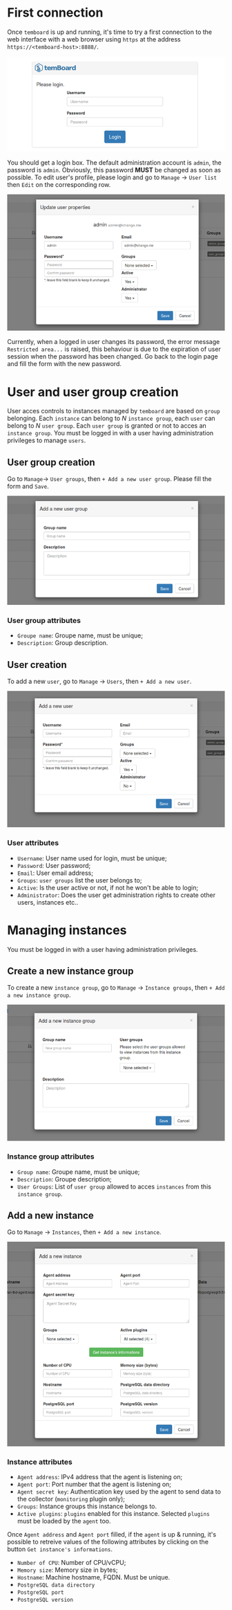 # First connection

Once `temboard` is up and running, it's time to try a first connection to the web interface with a web browser using `https` at the address `https://<temboard-host>:8888/`.

![Login](sc/login.png)

You should get a login box. The default administration account is `admin`, the password is `admin`. Obviously, this password **MUST** be changed as soon as possible. To edit user's profile, please login and go to `Manage` -> `User list` then `Edit` on the corresponding row.

![Edit admin user](sc/edit-user-admin.png)

Currently, when a logged in user changes its password, the error message `Restricted area...` is raised, this behaviour is due to the expiration of user session when the password has been changed. Go back to the login page and fill the form with the new password.


# User and user group creation

User acces controls to instances managed by `temboard` are based on `group` belonging. Each `instance` can belong to *N* `instance group`, each `user` can belong to *N* `user group`. Each `user group` is granted or not to acces an `instance group`.
You must be logged in with a user having administration privileges to manage `users`.

## User group creation

Go to `Manage`-> `User groups`, then `+ Add a new user group`. Please fill the form and `Save`.

![Add user group](sc/add-user-group.png)

### User group attributes

  * `Groupe name`: Groupe name, must be unique;
  * `Description`: Group description.

## User creation

To add a new `user`, go to `Manage` -> `Users`, then `+ Add a new user`.

![Add user](sc/add-user.png)

### User attributes

  * `Username`: User name used for login, must be unique;
  * `Password`: User password;
  * `Email`: User email address;
  * `Groups`: `user groups` list the user belongs to;
  * `Active`: Is the user active or not, if not he won't be able to login;
  * `Administrator`: Does the user get administration rights to create other users, instances etc..

# Managing instances

You must be logged in with a user having administration privileges.

## Create a new instance group

To create a new `instance group`, go to `Manage` -> `Instance groups`, then `+ Add a new instance group`.

![Add instance group](sc/add-instance-group.png)

### Instance group attributes

  * `Group name`: Groupe name, must be unique;
  * `Description`: Groupe description;
  * `User Groups`: List of `user group` allowed to acces `instances` from this `instance group`.

## Add a new instance

Go to `Manage` -> `Instances`, then `+ Add a new instance`.

![Add instance](sc/add-instance.png)

### Instance attributes

  * `Agent address`: IPv4 address that the agent is listening on;
  * `Agent port`: Port number that the agent is listening on;
  * `Agent secret key`: Authentication key used by the agent to send data to the collector (`monitoring` plugin only);
  * `Groups`: Instance groups this instance belongs to.
  * `Active plugins`: `plugins` enabled for this instance. Selected `plugins` must be loaded by the `agent` too.

Once `Agent address` and `Agent port` filled, if the `agent` is up & running, it's possible to retreive values of the following attributes by clicking on the button `Get instance's informations`.

  * `Number of CPU`: Number of CPU/vCPU;
  * `Memory size`: Memory size in bytes;
  * `Hostname`: Machine hostname, FQDN. Must be unique.
  * `PostgreSQL data directory`
  * `PostgreSQL port`
  * `PostgreSQL version`
